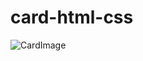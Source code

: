 # card-html-css


![CardImage]("[card-ss.png](https://github.com/siddharth-prodapt/card-html-css/blob/main/card-ss.png)https://github.com/siddharth-prodapt/card-html-css/blob/main/card-ss.png")
